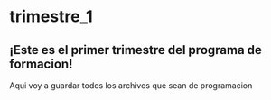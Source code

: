 # trimestre_1
## ¡Este es el primer trimestre del programa de formacion!
Aqui voy a guardar todos los archivos que sean de programacion
